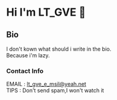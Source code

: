 # Hi I'm LT_GVE 👋
## Bio
I don't kown what should i write in the bio.
<br/>Because i'm lazy.
### Contact Info
EMAIL : lt_gve_e_msil@yeah.net
<br/>TIPS : Don't send spam,I won't watch it


 

<!--
**LTGVE/LTGVE** is a ✨ _special_ ✨ repository because its `README.md` (this file) appears on your GitHub profile.

Here are some ideas to get you started:

- 🔭 I’m currently working on ...
- 🌱 I’m currently learning ...
- 👯 I’m looking to collaborate on ...
- 🤔 I’m looking for help with ...
- 💬 Ask me about ...
- 📫 How to reach me: ...
- 😄 Pronouns: ...
- ⚡ Fun fact: ...
-->
